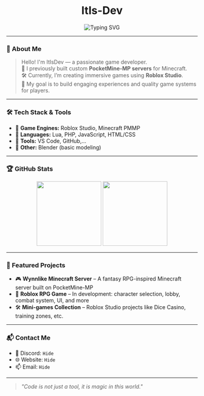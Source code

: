<h1 align="center">ItIs-Dev</h1>
<p align="center">
  <img src="https://readme-typing-svg.demolab.com?font=Fira+Code&size=24&pause=1000&color=F7971E&center=true&vCenter=true&width=440&lines=Game+Developer;Handsome" alt="Typing SVG" />
</p>

---

### 🧠 About Me

> Hello! I'm ItIsDev — a passionate game developer.  
> 🚀 I previously built custom **PocketMine-MP servers** for Minecraft.  
> 🛠️ Currently, I’m creating immersive games using **Roblox Studio**.  
> 🎯 My goal is to build engaging experiences and quality game systems for players.

---

### 🛠️ Tech Stack & Tools

- 🔹 **Game Engines:** Roblox Studio, Minecraft PMMP  
- 🔹 **Languages:** Lua, PHP, JavaScript, HTML/CSS  
- 🔹 **Tools:** VS Code, GitHub,...
- 🔹 **Other:** Blender (basic modeling)

---

### 🏆 GitHub Stats

<p align="center">
  <img src="https://github-readme-stats.vercel.app/api?username=ItIs-Dev&show_icons=true&theme=tokyonight" height="170" />
  <img src="https://github-readme-stats.vercel.app/api/top-langs/?username=ItIs-Dev&layout=compact&theme=tokyonight" height="170" />
</p>

---

### 🚀 Featured Projects

- 🎮 **Wynnlike Minecraft Server** – A fantasy RPG-inspired Minecraft server built on PocketMine-MP  
- 🧩 **Roblox RPG Game** – In development: character selection, lobby, combat system, UI, and more  
- 🛠️ **Mini-games Collection** – Roblox Studio projects like Dice Casino, training zones, etc.

---

### 📬 Contact Me

- 💬 Discord: `Hide`  
- 🌐 Website: `Hide`  
- 📫 Email: `Hide`

---

> _"Code is not just a tool, it is magic in this world."_

